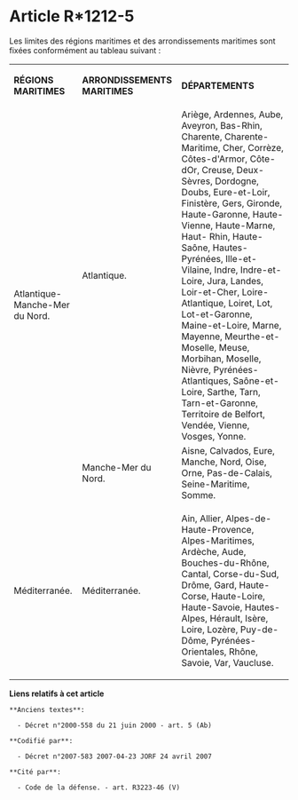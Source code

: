 # Article R*1212-5

Les limites des régions maritimes et des arrondissements maritimes sont fixées conformément au tableau suivant :

<table>
  <tbody>
    <tr>
      <td>

**RÉGIONS MARITIMES**

</td>
      <td>

**ARRONDISSEMENTS MARITIMES**

</td>
      <td>

**DÉPARTEMENTS**

</td>
    </tr>
    <tr>
      <td rowspan="2">Atlantique-Manche-Mer du Nord.

</td>
      <td>Atlantique.</td>
      <td>Ariège, Ardennes, Aube, Aveyron, Bas-Rhin, Charente, Charente-Maritime, Cher, Corrèze, Côtes-d'Armor, Côte-dOr,
Creuse, Deux-Sèvres, Dordogne, Doubs, Eure-et-Loir, Finistère, Gers, Gironde, Haute-Garonne, Haute-Vienne, Haute-Marne, Haut-
Rhin, Haute-Saône, Hautes-Pyrénées, Ille-et-Vilaine, Indre, Indre-et-Loire, Jura, Landes, Loir-et-Cher, Loire-Atlantique,
Loiret, Lot, Lot-et-Garonne, Maine-et-Loire, Marne, Mayenne, Meurthe-et-Moselle, Meuse, Morbihan, Moselle, Nièvre, Pyrénées-
Atlantiques, Saône-et-Loire, Sarthe, Tarn, Tarn-et-Garonne, Territoire de Belfort, Vendée, Vienne, Vosges, Yonne.

</td>
    </tr>
    <tr>
      <td>Manche-Mer du Nord.</td>
      <td>Aisne, Calvados, Eure, Manche, Nord, Oise, Orne, Pas-de-Calais, Seine-Maritime, Somme.</td>
    </tr>
    <tr>
      <td>Méditerranée.</td>
      <td>Méditerranée. </td>
      <td>

Ain, Allier, Alpes-de-Haute-Provence, Alpes-Maritimes, Ardèche, Aude, Bouches-du-Rhône, Cantal, Corse-du-Sud, Drôme, Gard,
Haute-Corse, Haute-Loire, Haute-Savoie, Hautes-Alpes, Hérault, Isère, Loire, Lozère, Puy-de-Dôme, Pyrénées-Orientales, Rhône,
Savoie, Var, Vaucluse.

</td>
    </tr>
  </tbody>
</table>

**Liens relatifs à cet article**

	**Anciens textes**:

	  - Décret n°2000-558 du 21 juin 2000 - art. 5 (Ab)

	**Codifié par**:

	  - Décret n°2007-583 2007-04-23 JORF 24 avril 2007

	**Cité par**:

	  - Code de la défense. - art. R3223-46 (V)
